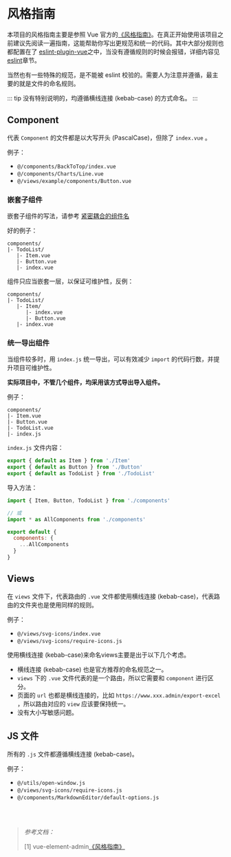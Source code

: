 # 风格指南

本项目的风格指南主要是参照 Vue 官方的[《风格指南》](https://cn.vuejs.org/v2/style-guide/)。在真正开始使用该项目之前建议先阅读一遍指南，这能帮助你写出更规范和统一的代码。其中大部分规则也都配置在了 [eslint-plugin-vue](https://github.com/vuejs/eslint-plugin-vue)之中，当没有遵循规则的时候会报错，详细内容见 [eslint](https://panjiachen.github.io/vue-element-admin-site/zh/guide/advanced/eslint.html)章节。

当然也有一些特殊的规范，是不能被 eslint 校验的。需要人为注意并遵循，最主要的就是文件的命名规则。


::: tip
没有特别说明的，均遵循横线连接 (kebab-case) 的方式命名。
:::


## Component

代表 `Component` 的文件都是以大写开头 (PascalCase)，但除了 `index.vue` 。

例子：

- `@/components/BackToTop/index.vue`
- `@/components/Charts/Line.vue`
- `@/views/example/components/Button.vue`


### 嵌套子组件

嵌套子组件的写法，请参考 [紧密耦合的组件名](https://cn.vuejs.org/v2/style-guide/#%E7%B4%A7%E5%AF%86%E8%80%A6%E5%90%88%E7%9A%84%E7%BB%84%E4%BB%B6%E5%90%8D%E5%BC%BA%E7%83%88%E6%8E%A8%E8%8D%90)

好的例子：
```
components/
|- TodoList/
   |- Item.vue
   |- Button.vue
   |- index.vue
```

组件只应当嵌套一层，以保证可维护性，反例：
```
components/
|- TodoList/
   |- Item/
      |- index.vue
      |- Button.vue
   |- index.vue
```

### 统一导出组件

当组件较多时，用 `index.js` 统一导出，可以有效减少 `import` 的代码行数，并提升项目可维护性。

**实际项目中，不管几个组件，均采用该方式导出导入组件。**

例子：
```
components/
|- Item.vue
|- Button.vue
|- TodoList.vue
|- index.js
```

`index.js` 文件内容：
```js
export { default as Item } from './Item'
export { default as Button } from './Button'
export { default as TodoList } from './TodoList'
```

导入方法：
```js
import { Item, Button, TodoList } from './components'

// 或
import * as AllComponents from './components'

export default {
  components: {
    ...AllComponents
  }
}
```


## Views

在 `views` 文件下，代表路由的 `.vue` 文件都使用横线连接 (kebab-case)，代表路由的文件夹也是使用同样的规则。

例子：

- `@/views/svg-icons/index.vue`
- `@/views/svg-icons/require-icons.js`

使用横线连接 (kebab-case)来命名views主要是出于以下几个考虑。

- 横线连接 (kebab-case) 也是官方推荐的命名规范之一。
- `views` 下的 `.vue` 文件代表的是一个路由，所以它需要和 `component` 进行区分。
- 页面的 `url` 也都是横线连接的，比如 `https://www.xxx.admin/export-excel` ，所以路由对应的 `view` 应该要保持统一。
- 没有大小写敏感问题。


## JS 文件

所有的 `.js` 文件都遵循横线连接 (kebab-case)。

例子：

- `@/utils/open-window.js`
- `@/views/svg-icons/require-icons.js`
- `@/components/MarkdownEditor/default-options.js`


<br>
<br>

> *参考文档：*
>
> [1] vue-element-admin[《风格指南》](https://panjiachen.github.io/vue-element-admin-site/zh/guide/advanced/style-guide.html)